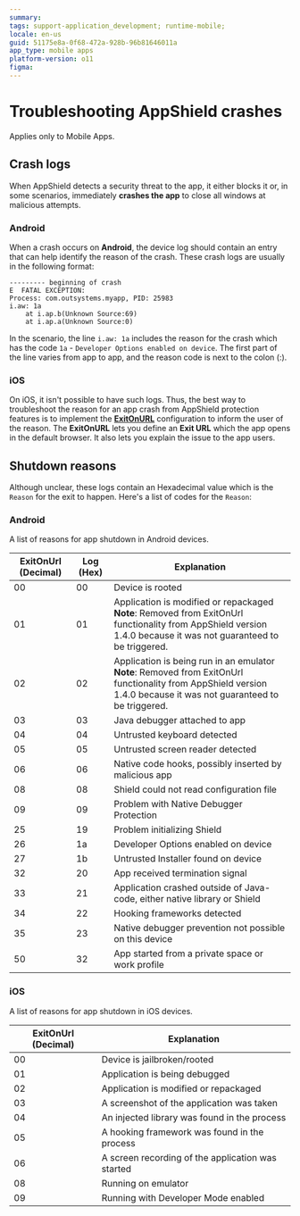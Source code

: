 ```yaml
---
summary: 
tags: support-application_development; runtime-mobile;
locale: en-us
guid: 51175e8a-0f68-472a-928b-96b81646011a
app_type: mobile apps
platform-version: o11
figma: 
---
```


# Troubleshooting AppShield crashes

<div class="info" markdown="1">

Applies only to Mobile Apps.

</div>

## Crash logs

When AppShield detects a security threat to the app, it either blocks it or, in some scenarios, immediately **crashes the app** to close all windows at malicious attempts.

### Android

When a crash occurs on **Android**, the device log should contain an entry that can help identify the reason of the crash.
These crash logs are usually in the following format:

``` 
--------- beginning of crash
E  FATAL EXCEPTION: 
Process: com.outsystems.myapp, PID: 25983
i.aw: 1a
	at i.ap.b(Unknown Source:69)
	at i.ap.a(Unknown Source:0)
```

In the scenario, the line `i.aw: 1a` includes the reason for the crash which has the code `1a` - `Developer Options enabled on device`.
The first part of the line varies from app to app, and the reason code is next to the colon (:).

### iOS

On iOS, it isn't possible to have such logs. Thus, the best way to troubleshoot the reason for an app crash from AppShield protection features is to implement the **[ExitOnURL](./ExitOnUrl.md)** configuration to inform the user of the reason. The **ExitOnURL** lets you define an **Exit URL** which the app opens in the default browser. It also lets you explain the issue to the app users.

## Shutdown reasons

Although unclear, these logs contain an Hexadecimal value which is the `Reason` for the exit to happen. Here's a list of codes for the `Reason`:

### Android

A list of reasons for app shutdown in Android devices.

| ExitOnUrl (Decimal)| Log (Hex) | Explanation                                                  |
| ------- | ------- | ------------------------------------------------------------------------- |
| 00      | 00      | Device is rooted                                                          |
| 01      | 01      | Application is modified or repackaged<br />**Note**: Removed from ExitOnUrl functionality from AppShield version 1.4.0 because it was not guaranteed to be triggered.|
| 02      | 02      | Application is being run in an emulator<br />**Note**: Removed from ExitOnUrl functionality from AppShield version 1.4.0 because it was not guaranteed to be triggered.|
| 03      | 03      | Java debugger attached to app                                             |
| 04      | 04      | Untrusted keyboard detected                                               |
| 05      | 05      | Untrusted screen reader detected                                          |
| 06      | 06      | Native code hooks, possibly inserted by malicious app                     |
| 08      | 08      | Shield could not read configuration file                                  |
| 09      | 09      | Problem with Native Debugger Protection                                   |
| 25      | 19      | Problem initializing Shield                                               |
| 26      | 1a      | Developer Options enabled on device                                       |
| 27      | 1b      | Untrusted Installer found on device                                       |
| 32      | 20      | App received termination signal                                           |
| 33      | 21      | Application crashed outside of Java-code, either native library or Shield |
| 34      | 22      | Hooking frameworks detected                                               |
| 35      | 23      | Native debugger prevention not possible on this device                    |
| 50      | 32      | App started from a private space or work profile                          |

### iOS 

A list of reasons for app shutdown in iOS devices.

| ExitOnUrl (Decimal)| Explanation   						  |
| ------- | ------------------------------------------------- |
| 00      | Device is jailbroken/rooted                       |
| 01      | Application is being debugged                     |
| 02      | Application is modified or repackaged             |
| 03      | A screenshot of the application was taken         |
| 04      | An injected library was found in the process      |
| 05      | A hooking framework was found in the process      |
| 06      | A screen recording of the application was started |
| 08      | Running on emulator                               |
| 09      | Running with Developer Mode enabled               |

